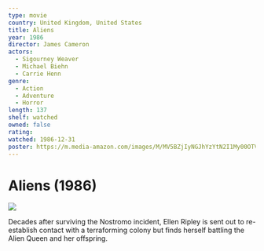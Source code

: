 ```yaml
---
type: movie
country: United Kingdom, United States
title: Aliens
year: 1986
director: James Cameron
actors:
  - Sigourney Weaver
  - Michael Biehn
  - Carrie Henn
genre:
  - Action
  - Adventure
  - Horror
length: 137
shelf: watched
owned: false
rating:
watched: 1986-12-31
poster: https://m.media-amazon.com/images/M/MV5BZjIyNGJhYzYtN2I1My00OTVhLWEyMzItZTVjNDMzOTVkYWViXkEyXkFqcGc@._V1_SX300.jpg
---
```


# Aliens (1986)

![](https://m.media-amazon.com/images/M/MV5BZjIyNGJhYzYtN2I1My00OTVhLWEyMzItZTVjNDMzOTVkYWViXkEyXkFqcGc@._V1_SX300.jpg)

Decades after surviving the Nostromo incident, Ellen Ripley is sent out to re-establish contact with a terraforming colony but finds herself battling the Alien Queen and her offspring.